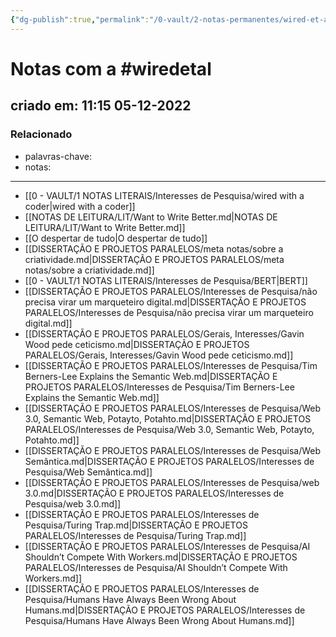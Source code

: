 ```yaml
---
{"dg-publish":true,"permalink":"/0-vault/2-notas-permanentes/wired-et-al/","tags":["permanente","wiredetal"],"dgHomeLink":true,"dgShowLocalGraph":true,"dgShowFileTree":true,"dgEnableSearch":true}
---
```


# Notas com a #wiredetal 
## criado em: 11:15 05-12-2022

### Relacionado
- palavras-chave: 
- notas: 
---
- [[0 - VAULT/1 NOTAS LITERAIS/Interesses de Pesquisa/wired with a coder\|wired with a coder]]
- [[NOTAS DE LEITURA/LIT/Want to Write Better.md\|NOTAS DE LEITURA/LIT/Want to Write Better.md]]
- [[O despertar de tudo\|O despertar de tudo]]
- [[DISSERTAÇÃO E PROJETOS PARALELOS/meta notas/sobre a criatividade.md\|DISSERTAÇÃO E PROJETOS PARALELOS/meta notas/sobre a criatividade.md]]
- [[0 - VAULT/1 NOTAS LITERAIS/Interesses de Pesquisa/BERT\|BERT]]
- [[DISSERTAÇÃO E PROJETOS PARALELOS/Interesses de Pesquisa/não precisa virar um marqueteiro digital.md\|DISSERTAÇÃO E PROJETOS PARALELOS/Interesses de Pesquisa/não precisa virar um marqueteiro digital.md]]
- [[DISSERTAÇÃO E PROJETOS PARALELOS/Gerais, Interesses/Gavin Wood pede ceticismo.md\|DISSERTAÇÃO E PROJETOS PARALELOS/Gerais, Interesses/Gavin Wood pede ceticismo.md]]
- [[DISSERTAÇÃO E PROJETOS PARALELOS/Interesses de Pesquisa/Tim Berners-Lee Explains the Semantic Web.md\|DISSERTAÇÃO E PROJETOS PARALELOS/Interesses de Pesquisa/Tim Berners-Lee Explains the Semantic Web.md]]
- [[DISSERTAÇÃO E PROJETOS PARALELOS/Interesses de Pesquisa/Web 3.0, Semantic Web, Potayto, Potahto.md\|DISSERTAÇÃO E PROJETOS PARALELOS/Interesses de Pesquisa/Web 3.0, Semantic Web, Potayto, Potahto.md]]
- [[DISSERTAÇÃO E PROJETOS PARALELOS/Interesses de Pesquisa/Web Semântica.md\|DISSERTAÇÃO E PROJETOS PARALELOS/Interesses de Pesquisa/Web Semântica.md]]
- [[DISSERTAÇÃO E PROJETOS PARALELOS/Interesses de Pesquisa/web 3.0.md\|DISSERTAÇÃO E PROJETOS PARALELOS/Interesses de Pesquisa/web 3.0.md]]
- [[DISSERTAÇÃO E PROJETOS PARALELOS/Interesses de Pesquisa/Turing Trap.md\|DISSERTAÇÃO E PROJETOS PARALELOS/Interesses de Pesquisa/Turing Trap.md]]
- [[DISSERTAÇÃO E PROJETOS PARALELOS/Interesses de Pesquisa/AI Shouldn’t Compete With Workers.md\|DISSERTAÇÃO E PROJETOS PARALELOS/Interesses de Pesquisa/AI Shouldn’t Compete With Workers.md]]
- [[DISSERTAÇÃO E PROJETOS PARALELOS/Interesses de Pesquisa/Humans Have Always Been Wrong About Humans.md\|DISSERTAÇÃO E PROJETOS PARALELOS/Interesses de Pesquisa/Humans Have Always Been Wrong About Humans.md]]